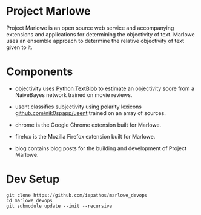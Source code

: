 # Project Marlowe

Project Marlowe is an open source web service and accompanying extensions and applications for determining the objectivity of text.  Marlowe uses an ensemble approach to determine the relative objectivity of text given to it.

# Components

+ objectivity uses [Python TextBlob](https://textblob.readthedocs.io/en/dev) to estimate an objectivity score from a NaiveBayes network trained on movie reviews.

+ usent classifies subjectivity using polarity lexicons [github.com/nik0spapp/usent](https://github.com/nik0spapp/usent) trained on an array of sources.

+ chrome is the Google Chrome extension built for Marlowe.

+ firefox is the Mozilla Firefox extension built for Marlowe.

+ blog contains blog posts for the building and development of Project Marlowe.

# Dev Setup

````shell
git clone https://github.com/iepathos/marlowe_devops
cd marlowe_devops
git submodule update --init --recursive
````
